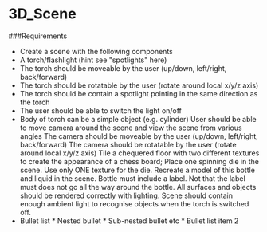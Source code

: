 # 3D_Scene
###Requirements
 * Create a scene with the following components
  * A torch/flashlight (hint see "spotlights" here)
  * The torch should be moveable by the user (up/down, left/right, back/forward)
  * The torch should be rotatable by the user (rotate around local x/y/z axis)
  * The torch should be contain a spotlight pointing in the same direction as the torch
  * The user should be able to switch the light on/off
  * Body of torch can be a simple object (e.g. cylinder)
    User should be able to move camera around the scene and view the scene from various angles
		The camera should be moveable by the user (up/down, left/right, back/forward)
		The camera should be rotatable by the user (rotate around local x/y/z axis)
    Tile a chequered floor with two different textures to create the appearance of a chess board;
    Place one spinning die in the scene. Use only ONE texture for the die.
    Recreate a model of this bottle and liquid in the scene. Bottle must include a label. Not that the label must does not go all the way around the bottle.
	All surfaces and objects should be rendered correctly with lighting. Scene should contain enough ambient light to recognise objects when the torch is switched off.
 * Bullet list
           * Nested bullet
            * Sub-nested bullet etc
          * Bullet list item 2
